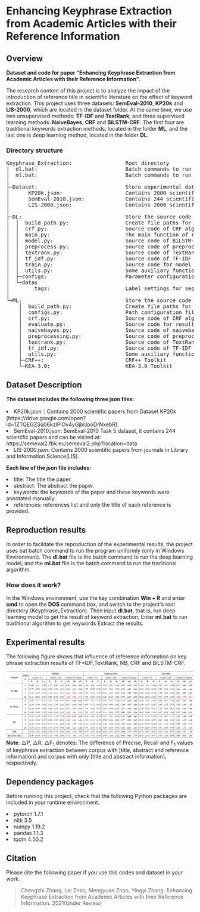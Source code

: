 #  Enhancing Keyphrase Extraction from Academic Articles with their Reference Information


## Overview
<b>Dataset and code for paper "Enhancing Keyphrase Extraction from Academic Articles with their Reference Information".</b>

The research content of this project is to analyze the impact 
of the introduction of reference title in scientific literature 
on the effect of keyword extraction. This project uses three 
datasets: <b>SemEval-2010</b>, <b>KP20k</b> and <b>LIS-2000</b>, which are located 
in the dataset folder. At the same time, we use two unsupervised 
methods: <b>TF-IDF</b> and <b>TextRank</b>, and three supervised learning methods:
<b>NaiveBayes</b>, <b>CRF</b> and <b>BiLSTM-CRF</b>. The first four are traditional keywords 
extraction methods, located in the folder <b>ML</b>, and the last one is deep 
learning method, located in the folder <b>DL</b>.
### Directory structure
<pre>Keyphrase_Extraction:                 Root directory
│  dl.bat:                            Batch commands to run deep learning model
│  ml.bat:                            Batch commands to run traditional models
│ 
├─Dataset:                            Store experimental datasets
│      KP20k.json:                    Contains 2000 scientific papers 
│      SemEval-2010.json:             Contains 244 scientific papers
│      LIS-2000.json:                 Contains 2000 scientific papers
│ 
├─DL:                                 Store the source code of the deep learning model
│  │  build_path.py:                  Create file paths for saving preprocessed data
│  │  crf.py:                         Source code of CRF algorithm implementation(Use pytorch framework)
│  │  main.py:                        The main function of running the program
│  │  model.py:                       Source code of BiLSTM-CRF model
│  │  preprocess.py:                  Source code of preprocessing function
│  │  textrank.py:                    Source code of TextRank algorithm implementation.
│  │  tf_idf.py:                      Source code of TF-IDF algorithm implementation.
│  │  train.py:                       Source code for model training
│  │  utils.py:                       Some auxiliary functions
│  ├─configs:                         Parameter configuration of deep learning models
│  └─datas
│        tags:                        Label settings for sequence labeling
│ 
└─ML:                                 Store the source code of the traditional models
    │  build_path.py:                 Create file paths for saving preprocessed data
    │  configs.py:                    Path configuration file
    │  crf.py:                        Source code of CRF algorithm implementation(Use CRF++ Toolkit)
    │  evaluate.py:                   Source code for result evaluation
    │  naivebayes.py:                 Source code of naivebayes algorithm implementation(Use KEA-3.0 Toolkit)
    │  preprocessing.py:              Source code of preprocessing function
    │  textrank.py:                   Source code of TextRank algorithm implementation
    │  tf_idf.py:                     Source code of TF-IDF algorithm implementation
    │  utils.py:                      Some auxiliary functions
    ├─CRF++:                          CRF++ Toolkit
    └─KEA-3.0:                        KEA-3.0 Toolkit
</pre>

## Dataset Description

<b>The dataset includes the following three json files:</b>
<li> KP20k.json：Contains 2000 scientific papers from Dataset KP20k (https://drive.google.com/open?id=1ZTQEGZSq06kzlPlOv4yGjbUpoDrNxebR).
<li> SemEval-2010.json: SemEval-2010 Task 5 dataset, it contains 244 scientific papers and can be visited at: https://semeval2.fbk.eu/semeval2.php?location=data 
<li> LIS-2000.json: Contains 2000 scientific papers from journals in Library and Information Science(LIS).

<b>Each line of the json file includes: </b>
<li>title: The title the paper.
<li>abstract: The abstract the paper.
<li>keywords: the keywords of the paper and these keywords were annotated manually.
<li>references: references list and only the title of each reference is provided.


## Reproduction results
In order to facilitate the reproduction of the experimental results, 
the project uses bat batch command to run the program uniformly 
(only in Windows Environment). The <b>dl.bat</b> file is the batch command 
to run the deep learning model, and the <b>ml.bat</b> file is the batch command 
to run the traditional algorithm.

### How does it work?
In the Windows environment, use the key combination <b>Win + R</b> and enter <b>cmd</b>
to open the <b>DOS</b> command box, and switch to the project's root directory 
(Keyphrase_Extraction). Then input <b>dl.bat</b>, that is, run deep learning model 
to get the result of keyword extraction; Enter <b>ml.bat</b> to run traditional 
algorithm to get keywords Extract the results.

## Experimental results
The following figure shows that influence of reference information on key phrase extraction results of TF*IDF,TextRank, NB, CRF and BiLSTM-CRF.

![Table.png](Table.png)
<b>Note</b>: △P, △R, △F<sub>1</sub> denotes: The difference of Precise, Recall and F<sub>1</sub> values of keyphrase extraction between corpus with [title, abstract and reference information] and corpus with only [title and abstract information], respectively.
    
## Dependency packages
Before running this project, check that the following Python packages are 
included in your runtime environment.

<li>pytorch 1.7.1

<li>nltk 3.5

<li>numpy 1.19.2

<li>pandas 1.1.3

<li>tqdm 4.50.2


## Citation
Please cite the following paper if you use this codes and dataset in your work.
    
>Chengzhi Zhang, Lei Zhao, Mengyuan Zhao, Yingyi Zhang. Enhancing Keyphrase Extraction from Academic Articles with their Reference Information. 2021(Under Review) 
